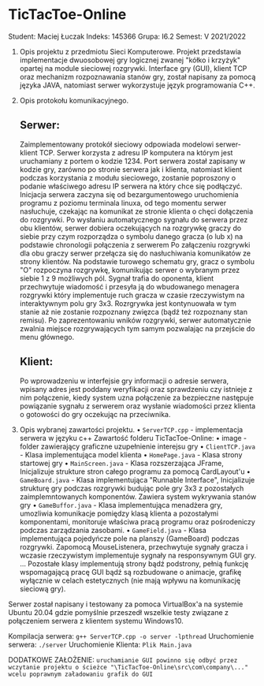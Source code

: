 # TicTacToe-Online
Student: Maciej Łuczak
Indeks: 145366
Grupa: I6.2 
Semest: V 2021/2022

1. Opis projektu z przedmiotu Sieci Komputerowe.
Projekt przedstawia implementacje dwuosobowej gry logicznej zwanej "kółko i krzyżyk" opartej na module sieciowej rozgrywki.
Interface gry (GUI), klient TCP oraz mechanizm rozpoznawania stanów gry, został napisany za pomocą języka JAVA, natomiast serwer wykorzystuje język programowania C++.


2. Opis protokołu komunikacyjnego.

    ## Serwer: 
   Zaimplementowany protokół sieciowy odpowiada modelowi serwer-klient TCP. Serwer korzysta z adresu IP komputera na którym jest uruchamiany z portem o kodzie 1234.
   Port serwera został zapisany w kodzie gry, zarówno po stronie serwera jak i klienta, natomiast klient podczas korzystania z modułu sieciowego,
   zostanie poproszony o podanie właściwego adresu IP serwera na który chce się podłączyć. Inicjacja serwera zaczyna się od bezargumentowego uruchomienia programu z poziomu terminala linuxa,
   od tego momentu serwer nasłuchuje, czekając na komunikat ze stronie klienta o chęci dołączenia do rozgrywki. Po wysłaniu automatycznego sygnału do serwera przez obu klientów, serwer dobiera oczekujących na rozgrywkę graczy do siebie przy czym rozporządza o symbolu danego gracza (o lub x) na podstawie chronologii połączenia z serwerem
   Po załączeniu rozgrywki dla obu graczy serwer przełącza się do nasłuchiwania komunikatów ze strony klientów. Na podstawie turowego schematu gry, gracz o symbolu "O" rozpoczyna rozgrywkę, komunikując serwer o wybranym przez siebie 1 z 9 możliwych pól. 
   Sygnał trafia do oponenta, klient przechwytuje wiadomość i przesyła ją do wbudowanego menagera rozgrywki który implementuje ruch gracza w czasie rzeczywistym na interaktywnym polu gry 3x3.
   Rozrgrywka jest kontynuowała w tym stanie aż nie zostanie rozpoznany zwięzca (bądź też rozpoznany stan remisu). Po zaprezentowaniu wników rozgrywki, serwer automatycznie zwalnia miejsce rozgrywających tym samym pozwalając na przejście do menu głównego.
    

    ## Klient:
    Po wprowadzeniu w interfejsie gry informacji o adresie serwera, wpisany adres jest poddany weryfikacji oraz sprawdzeniu czy istnieje z nim połączenie, kiedy system uzna połączenie za bezpieczne  następuje powiązanie sygnału z serwerem oraz wysłanie wiadomości przez klienta o gotowości do gry oczekując na przeciwnika. 

3. Opis wybranej zawartości projektu.
• `ServerTCP.cpp` - implementacja serwera w języku c++
Zawartość folderu TicTacToe-Online:
• image - folder zawierający graficzne uzupełnienie interejsu gry
• `ClientTCP.java` - Klasa implementująca model klienta
• `HomePage.java` - Klasa strony startowej gry
• `MainScreen.java` - Klasa rozszerzająca JFrame, Inicjalizuje strukture stron całego programu za pomocą CardLayout'u
• `GameBoard.java` -  Klasa implementująca "Runnable Interface", Inicjalizuje strukturę gry podczas rozgrywki budując pole gry 3x3 z pozostałych zaimplemntowanych komponentów. Zawiera system wykrywania stanów gry
• `GameBuffor.java` - Klasa implementująca menadżera gry, umozliwia komunikacje pomiędzy klasą klienta a pozostałymi komponentami, monitoruje właściwa pracą programu oraz pośrodeniczy podczas zarządzania zasobami.
• `GameField.java` - Klasa implementująca pojedyńcze pole na planszy (GameBoard) podczas rozgrywki. Zapomocą MouseListenera, przechwytuje sygnały gracza i wczasie rzeczywistym implementuje sygnały na responsywnym GUI gry.
...
Pozostałe klasy implementują strony bądź podstrony, pełnią funkcję wspomagającą pracę GUI bądź są rozbudowane o animacje, grafikę wyłącznie w celach estetycznych (nie mają wpływu na komunikację sieciową gry).

Serwer został napisany i testowany za pomoca VirtualBox'a na systemie Ubuntu 20.04 gdzie pomyślnie przeszedł wszelkie testy związane z połączeniem serwera z klientem systemu Windows10.

Kompilacja serwera: `g++ ServerTCP.cpp -o server -lpthread`
Uruchomienie serwera: `./server`
Uruchomienie Klienta: `Plik Main.java`

DODATKOWE ZAŁOŻENIE: `uruchamianie GUI powinno się odbyć przez wczytanie projektu o ścieżce "\TicTacToe-Online\src\com\company\..." wcelu poprawnym załadowaniu grafik do GUI`
